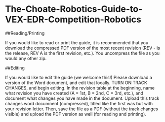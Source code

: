 # The-Choate-Robotics-Guide-to-VEX-EDR-Competition-Robotics

##Reading/Printing

If you would like to read or print the guide, it is recommended that you download the compressed PDF version of the most recent revision (REV - is the release, REV A is the first revision, etc.). You uncompress the file as you would any other zip.

##Editing

If you would like to edit the guide (we welcome this!) Please download a version of the Word document, and edit that locally. TURN ON TRACK CHANGES, and begin editing. In the revision table at the beginning, name what revision you have created (A = 1st, B = 2nd, C = 3rd, etc.), and document what changes you have made in the document. Upload this track changes word documnent (compressed), titled like the first was but with your revision letter. Then, save the file as a PDF (without the track changes visible) and upload the PDF version as well (for reading and printing).

